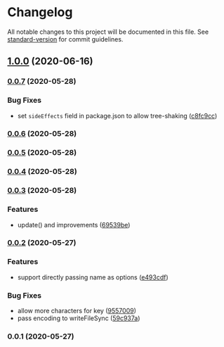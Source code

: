 # Changelog

All notable changes to this project will be documented in this file. See [standard-version](https://github.com/conventional-changelog/standard-version) for commit guidelines.

## [1.0.0](https://github.com/nuxt-contrib/rc9/compare/v0.0.7...v1.0.0) (2020-06-16)

### [0.0.7](https://github.com/nuxt-contrib/rc9/compare/v0.0.6...v0.0.7) (2020-05-28)


### Bug Fixes

* set `sideEffects` field in package.json to allow tree-shaking ([c8fc9cc](https://github.com/nuxt-contrib/rc9/commit/c8fc9ccc8eeffe70f5cf6d8ae832989c9ce3bdb4))

### [0.0.6](https://github.com/nuxt-contrib/rc9/compare/v0.0.5...v0.0.6) (2020-05-28)

### [0.0.5](https://github.com/nuxt-contrib/rc9/compare/v0.0.4...v0.0.5) (2020-05-28)

### [0.0.4](https://github.com/nuxt-contrib/rc9/compare/v0.0.3...v0.0.4) (2020-05-28)

### [0.0.3](https://github.com/nuxt-contrib/rc9/compare/v0.0.2...v0.0.3) (2020-05-28)


### Features

* update() and improvements ([69539be](https://github.com/nuxt-contrib/rc9/commit/69539bed862cf5659971329d2007e78d97bcd2a4))

### [0.0.2](https://github.com/nuxt-contrib/rc9/compare/v0.0.1...v0.0.2) (2020-05-27)


### Features

* support directly passing name as options ([e493cdf](https://github.com/nuxt-contrib/rc9/commit/e493cdf8fda7bda4eb2b95148485d8a008feff4c))


### Bug Fixes

* allow more characters for key ([9557009](https://github.com/nuxt-contrib/rc9/commit/955700996ff0b9f3c34135adb42146d718df83a7))
* pass encoding to writeFileSync ([59c937a](https://github.com/nuxt-contrib/rc9/commit/59c937a9a434e28d9e083db66b552383b61a975f))

### 0.0.1 (2020-05-27)
